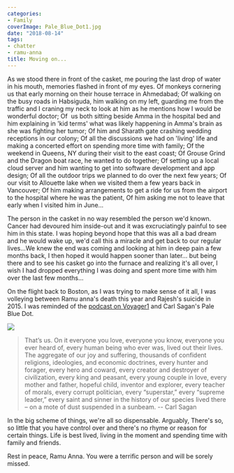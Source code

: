 ```yaml
---
categories:
- Family
coverImage: Pale_Blue_Dot1.jpg
date: "2018-08-14"
tags:
- chatter
- ramu-anna
title: Moving on...
---
```


As we stood there in front of the casket, me pouring the last drop of water in his mouth, memories flashed in front of my eyes. Of monkeys cornering us that early morning on their house terrace in Ahmedabad; Of walking on the busy roads in Habsiguda, him walking on my left, guarding me from the traffic and I craning my neck to look at him as he mentions how I would be wonderful doctor; Of  us both sitting beside Amma in the hospital bed and him explaining in 'kid terms' what was likely happening in Amma's brain as she was fighting her tumor; Of him and Sharath gate crashing wedding receptions in our colony; Of all the discussions we had on 'living' life and making a concerted effort on spending more time with family; Of the weekend in Queens, NY during their visit to the east coast; Of Grouse Grind and the Dragon boat race, he wanted to do together; Of setting up a local cloud server and him wanting to get into software development and app design; Of all the outdoor trips we planned to do over the next few years; Of our visit to Allouette lake when we visited them a few years back in Vancouver; Of him making arrangements to get a ride for us from the airport to the hospital where he was the patient, Of him asking me not to leave that early when I visited him in June...

The person in the casket in no way resembled the person we'd known. Cancer had devoured him inside-out and it was excruciatingly painful to see him in this state. I was hoping beyond hope that this was all a bad dream and he would wake up, we'd call this a miracle and get back to our regular lives...We knew the end was coming and looking at him in deep pain a few months back, I then hoped it would happen sooner than later... but being there and to see his casket go into the furnace and realizing it's all over, I wish I had dropped everything I was doing and spent more time with him over the last few months...

On the flight back to Boston, as I was trying to make sense of it all, I was volleying between Ramu anna's death this year and Rajesh's suicide in 2015. I was reminded of the [podcast on Voyager1](https://srikanthperinkulam.com/2017/08/24/voyager/) and Carl Sagan's Pale Blue Dot.

![](images/Pale_Blue_Dot1-286x300.jpg)

> That’s us. On it everyone you love, everyone you know, everyone you ever heard of, every human being who ever was, lived out their lives. The aggregate of our joy and suffering, thousands of confident religions, ideologies, and economic doctrines, every hunter and forager, every hero and coward, every creator and destroyer of civilization, every king and peasant, every young couple in love, every mother and father, hopeful child, inventor and explorer, every teacher of morals, every corrupt politician, every “superstar,” every “supreme leader,” every saint and sinner in the history of our species lived there – on a mote of dust suspended in a sunbeam. -- Carl Sagan

In the big scheme of things, we're all so dispensable. Arguably, There's so, so little that you have control over and there's no rhyme or reason for certain things. Life is best lived, living in the moment and spending time with family and friends.

Rest in peace, Ramu Anna. You were a terrific person and will be sorely missed.
